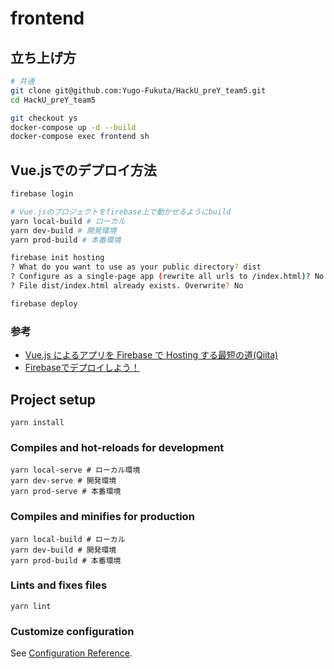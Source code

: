 # frontend

## 立ち上げ方
```sh
# 共通
git clone git@github.com:Yugo-Fukuta/HackU_preY_team5.git
cd HackU_preY_team5

git checkout ys
docker-compose up -d --build
docker-compose exec frontend sh
```

## Vue.jsでのデプロイ方法
```sh
firebase login

# Vue.jsのプロジェクトをfirebase上で動かせるようにbuild
yarn local-build # ローカル
yarn dev-build # 開発環境
yarn prod-build # 本番環境

firebase init hosting
? What do you want to use as your public directory? dist
? Configure as a single-page app (rewrite all urls to /index.html)? No
? File dist/index.html already exists. Overwrite? No

firebase deploy
```

### 参考
- [Vue.js によるアプリを Firebase で Hosting する最短の道(Qiita)](https://qiita.com/Satachito/items/4a00b402970d657a88f3)
- [Firebaseでデプロイしよう！](https://qiita.com/hiroki-harada/items/ca22ac177db68e3c3796)

## Project setup
```
yarn install
```

### Compiles and hot-reloads for development
```
yarn local-serve # ローカル環境
yarn dev-serve # 開発環境
yarn prod-serve # 本番環境
```

### Compiles and minifies for production
```
yarn local-build # ローカル
yarn dev-build # 開発環境
yarn prod-build # 本番環境
```

### Lints and fixes files
```
yarn lint
```

### Customize configuration
See [Configuration Reference](https://cli.vuejs.org/config/).
